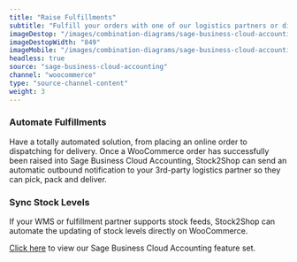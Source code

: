 ```yaml
---
title: "Raise Fulfillments"
subtitle: "Fulfill your orders with one of our logistics partners or directly in your WMS (Warehouse Management System)."
imageDestop: "/images/combination-diagrams/sage-business-cloud-accounting/sage-business-cloud-accounting-woocommerce-fulfillment.svg"
imageDestopWidth: "849"
imageMobile: "/images/combination-diagrams/sage-business-cloud-accounting/sage-business-cloud-accounting-woocommerce-fulfillment.svg"
headless: true
source: "sage-business-cloud-accounting"
channel: "woocommerce"
type: "source-channel-content"
weight: 3
---
```


### Automate Fulfillments
Have a totally automated solution, from placing an online order to dispatching for delivery. Once a WooCommerce order has successfully been raised into Sage Business Cloud Accounting, Stock2Shop can send an automatic outbound notification to your 3rd-party logistics partner so they can pick, pack and deliver.

### Sync Stock Levels
If your WMS or fulfillment partner supports stock feeds, Stock2Shop can automate the updating of stock levels directly on WooCommerce.

[Click here](/help/features/sage-business-cloud-accounting/ "Sage Business Cloud Accounting Features") to view our Sage Business Cloud Accounting feature set.
